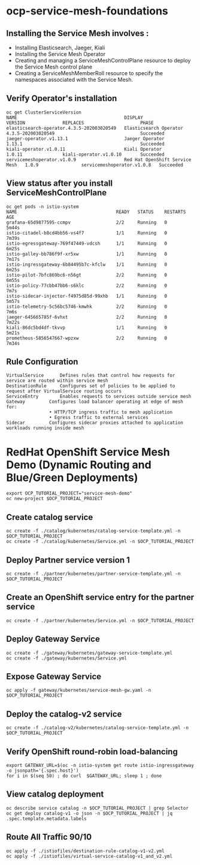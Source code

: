 # ocp-service-mesh-foundations

## Installing the Service Mesh involves :
* Installing Elasticsearch, Jaeger, Kiali
* Installing the Service Mesh Operator
* Creating and managing a ServiceMeshControlPlane resource to deploy the Service Mesh control plane
* Creating a ServiceMeshMemberRoll resource to specify the namespaces associated with the Service Mesh.

## Verify Operator's installation 

```
oc get ClusterServiceVersion
NAME                                        DISPLAY                          VERSION              REPLACES                     PHASE
elasticsearch-operator.4.3.5-202003020549   Elasticsearch Operator           4.3.5-202003020549                                Succeeded
jaeger-operator.v1.13.1                     Jaeger Operator                  1.13.1                                            Succeeded
kiali-operator.v1.0.11                      Kiali Operator                   1.0.11               kiali-operator.v1.0.10       Succeeded
servicemeshoperator.v1.0.9                  Red Hat OpenShift Service Mesh   1.0.9                servicemeshoperator.v1.0.8   Succeeded
```

## View status after you install ServiceMeshControlPlane
```
oc get pods -n istio-system 
NAME                                     READY   STATUS    RESTARTS   AGE
grafana-65d9877595-ccmpv                 2/2     Running   0          5m44s
istio-citadel-b8cd4bb56-vs4f7            1/1     Running   0          7m39s
istio-egressgateway-769f47449-vdcsh      1/1     Running   0          6m25s
istio-galley-bb786f9f-xr5xw              1/1     Running   0          7m17s
istio-ingressgateway-6b84495b7c-kfclw    1/1     Running   0          6m25s
istio-pilot-7bfc869bc6-n56gt             2/2     Running   0          6m55s
istio-policy-77cbb47bb6-s6klc            2/2     Running   0          7m7s
istio-sidecar-injector-f4975d85d-99xhb   1/1     Running   0          5m57s
istio-telemetry-5c56bc5746-kmwhk         2/2     Running   0          7m6s
jaeger-645665785f-6vhxt                  2/2     Running   0          7m22s
kiali-86dc5bd4df-tkvvp                   1/1     Running   0          5m21s
prometheus-5856547667-wpzxw              2/2     Running   0          7m34s

```

## Rule Configuration
```
VirtualService		Defines rules that control how requests for service are routed within service mesh
DestinationRule		Configures set of policies to be applied to request after VirtualService routing occurs
ServiceEntry		Enables requests to services outside service mesh
Gateway			Configures load balancer operating at edge of mesh for:
			  	• HTTP/TCP ingress traffic to mesh application
			  	• Egress traffic to external services
Sidecar			Configures sidecar proxies attached to application workloads running inside mesh

```

# RedHat OpenShift Service Mesh Demo (Dynamic Routing and Blue/Green Deployments)

```
export OCP_TUTORIAL_PROJECT="service-mesh-demo"
oc new-project $OCP_TUTORIAL_PROJECT
```

## Create catalog service
```
oc create -f ./catalog/kubernetes/catalog-service-template.yml -n $OCP_TUTORIAL_PROJECT
oc create -f ./catalog/kubernetes/Service.yml -n $OCP_TUTORIAL_PROJECT
```

## Deploy Partner service version 1
```
oc create -f ./partner/kubernetes/partner-service-template.yml -n $OCP_TUTORIAL_PROJECT
```

## Create an OpenShift service entry for the partner service
```
oc create -f ./partner/kubernetes/Service.yml -n $OCP_TUTORIAL_PROJECT
```

## Deploy Gateway Service
```
oc create -f ./gateway/kubernetes/gateway-service-template.yml 
oc create -f ./gateway/kubernetes/Service.yml 
```

## Expose Gateway Service
```
oc apply -f gateway/kubernetes/service-mesh-gw.yaml -n $OCP_TUTORIAL_PROJECT
```

## Deploy the catalog-v2 service
```
oc create -f ./catalog-v2/kubernetes/catalog-service-template.yml -n $OCP_TUTORIAL_PROJECT
```

## Verify OpenShift round-robin load-balancing
```
export GATEWAY_URL=$(oc -n istio-system get route istio-ingressgateway -o jsonpath='{.spec.host}')
for i in $(seq 50) ; do curl  $GATEWAY_URL; sleep 1 ; done
```

## View catalog deployment
```
oc describe service catalog -n $OCP_TUTORIAL_PROJECT | grep Selector
oc get deploy catalog-v1 -o json -n $OCP_TUTORIAL_PROJECT | jq .spec.template.metadata.labels
```

## Route All Traffic 90/10
```
oc apply -f ./istiofiles/destination-rule-catalog-v1-v2.yml
oc apply -f ./istiofiles/virtual-service-catalog-v1_and_v2.yml
```

